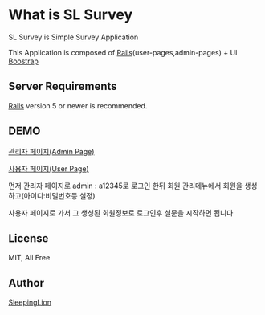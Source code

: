 # What is SL Survey

SL Survey is Simple Survey Application

This Application is composed of [Rails](http://rubyonrails.org/)(user-pages,admin-pages) + UI [Boostrap](http://getbootstrap.com)

## Server Requirements

[Rails](http://rubyonrails.org/) version 5 or newer is recommended.


## DEMO
[관리자 페이지(Admin Page)](https://survey.sleepinglion.pe.kr/admin)

[사용자 페이지(User Page)](https://survey.sleepinglion.pe.kr)

먼저 관리자 페이지로 admin : a12345로 로그인 한뒤
회원 관리메뉴에서 회원을 생성하고(아이디:비밀번호등 설정)

사용자 페이지로 가서 그 생성된 회원정보로 로그인후 설문을 시작하면 됩니다

## License

MIT, All Free

## Author

[SleepingLion](https://www.sleepinglion.pe.kr)
